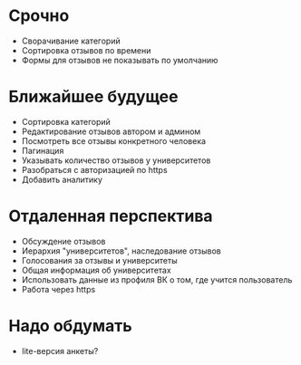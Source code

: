 # Срочно
- Сворачивание категорий
- Сортировка отзывов по времени
- Формы для отзывов не показывать по умолчанию

# Ближайшее будущее
- Сортировка категорий
- Редактирование отзывов автором и админом
- Посмотреть все отзывы конкретного человека
- Пагинация
- Указывать количество отзывов у университетов
- Разобраться с авторизацией по https
- Добавить аналитику

# Отдаленная перспектива
- Обсуждение отзывов
- Иерархия "университетов", наследование отзывов
- Голосования за отзывы и университеты
- Общая информация об университетах
- Использовать данные из профиля ВК о том, где учится пользователь
- Работа через https

# Надо обдумать
- lite-версия анкеты?
